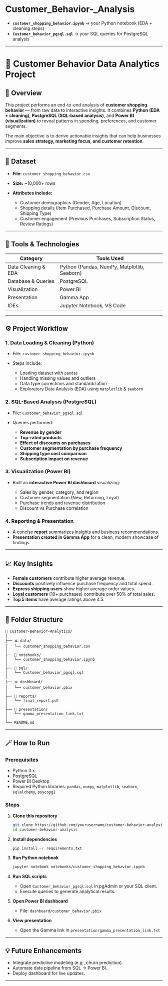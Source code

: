 # Customer_Behavior-_Analysis

* **`customer_shopping_behavior.ipynb`** → your Python notebook (EDA + cleaning steps)
* **`Customer_behavior_pgsql.sql`** → your SQL queries for PostgreSQL analysis
---

# 🧠 Customer Behavior Data Analytics Project

## 📘 Overview

This project performs an end-to-end analysis of **customer shopping behavior** — from raw data to interactive insights.
It combines **Python (EDA + cleaning)**, **PostgreSQL (SQL-based analysis)**, and **Power BI (visualization)** to reveal patterns in spending, preferences, and customer segments.

The main objective is to derive actionable insights that can help businesses improve **sales strategy, marketing focus, and customer retention**.

---

## 📂 Dataset

* **File:** `customer_shopping_behavior.csv`
* **Size:** ~10,000+ rows
* **Attributes include:**

  * Customer demographics (Gender, Age, Location)
  * Shopping details (Item Purchased, Purchase Amount, Discount, Shipping Type)
  * Customer engagement (Previous Purchases, Subscription Status, Review Ratings)

---

## 🧰 Tools & Technologies

| Category            | Tools Used                                  |
| ------------------- | ------------------------------------------- |
| Data Cleaning & EDA | Python (Pandas, NumPy, Matplotlib, Seaborn) |
| Database & Queries  | PostgreSQL                                  |
| Visualization       | Power BI                                    |
| Presentation        | Gamma App                                   |
| IDEs                | Jupyter Notebook, VS Code                   |

---

## ⚙️ Project Workflow

### 1. **Data Loading & Cleaning (Python)**

* File: `customer_shopping_behavior.ipynb`
* Steps include:

  * Loading dataset with `pandas`
  * Handling missing values and outliers
  * Data type corrections and standardization
  * Exploratory Data Analysis (EDA) using `matplotlib` & `seaborn`

### 2. **SQL-Based Analysis (PostgreSQL)**

* File: `Customer_behavior_pgsql.sql`
* Queries performed:

  * **Revenue by gender**
  * **Top-rated products**
  * **Effect of discounts on purchases**
  * **Customer segmentation by purchase frequency**
  * **Shipping type cost comparison**
  * **Subscription impact on revenue**

### 3. **Visualization (Power BI)**

* Built an **interactive Power BI dashboard** visualizing:

  * Sales by gender, category, and region
  * Customer segmentation (New, Returning, Loyal)
  * Purchase trends and revenue distribution
  * Discount vs Purchase correlation

### 4. **Reporting & Presentation**

* A concise **report** summarizes insights and business recommendations.
* **Presentation created in Gamma App** for a clean, modern showcase of findings.

---

## 📈 Key Insights

* **Female customers** contribute higher average revenue.
* **Discounts** positively influence purchase frequency and total spend.
* **Express shipping users** show higher average order values.
* **Loyal customers** (10+ purchases) contribute over 50% of total sales.
* **Top 5 items** have average ratings above 4.5.

---

## 🧩 Folder Structure

```
📁 Customer-Behavior-Analytics/
│
├── 📊 data/
│   └── customer_shopping_behavior.csv
│
├── 🧮 notebooks/
│   └── customer_shopping_behavior.ipynb
│
├── 💾 sql/
│   └── Customer_behavior_pgsql.sql
│
├── 📊 dashboard/
│   └── customer_behavior.pbix
│
├── 📄 reports/
│   └── final_report.pdf
│
├── 🎥 presentation/
│   └── gamma_presentation_link.txt
│
└── README.md
```

---

## 🪄 How to Run

### Prerequisites

* Python 3.x
* PostgreSQL
* Power BI Desktop
* Required Python libraries: `pandas`, `numpy`, `matplotlib`, `seaborn`, `sqlalchemy`, `psycopg2`

### Steps

1. **Clone this repository**

   ```bash
   git clone https://github.com/yourusername/customer-behavior-analysis.git
   cd customer-behavior-analysis
   ```
2. **Install dependencies**

   ```bash
   pip install -r requirements.txt
   ```
3. **Run Python notebook**

   ```bash
   jupyter notebook notebooks/customer_shopping_behavior.ipynb
   ```
4. **Run SQL scripts**

   * Open `Customer_behavior_pgsql.sql` in pgAdmin or your SQL client.
   * Execute queries to generate analytical results.
5. **Open Power BI dashboard**

   * File: `dashboard/customer_behavior.pbix`
6. **View presentation**

   * Open the Gamma link in `presentation/gamma_presentation_link.txt`

---

## 💡 Future Enhancements

* Integrate predictive modeling (e.g., churn prediction).
* Automate data pipeline from SQL → Power BI.
* Deploy dashboard for live updates.

---


